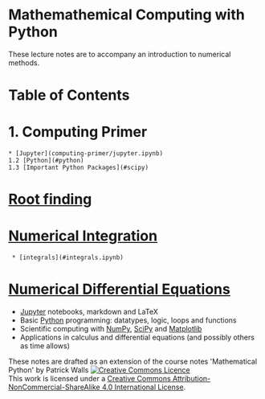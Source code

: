 # Mathemathemical Computing with Python

These lecture notes are to accompany an introduction to numerical methods.  



Table of Contents
=================

  # 1. Computing Primer
    * [Jupyter](computing-primer/jupyter.ipynb) 
    1.2 [Python](#python)
    1.3 [Important Python Packages](#scipy)
  # [Root finding](#roots-optimization)
  # [Numerical Integration](#integration)
     * [integrals](#integrals.ipynb)
  # [Numerical Differential Equations](#differential-equations)




* [Jupyter](https://jupyter.org) notebooks, markdown and LaTeX
* Basic [Python](https://python.org/) programming: datatypes, logic, loops and functions
* Scientific computing with [NumPy](http://www.numpy.org/), [SciPy](https://scipy.org/) and [Matplotlib](https://matplotlib.org/)
* Applications in calculus and differential equations (and possibly others as time allows)




These notes are drafted as an extension of the course notes 'Mathematical Python' by Patrick Walls 
<a rel="license" href="http://creativecommons.org/licenses/by-nc-sa/4.0/"><img alt="Creative Commons Licence" style="border-width:0" src="https://i.creativecommons.org/l/by-nc-sa/4.0/88x31.png" /></a><br />This work is licensed under a <a rel="license" href="http://creativecommons.org/licenses/by-nc-sa/4.0/">Creative Commons Attribution-NonCommercial-ShareAlike 4.0 International License</a>.
